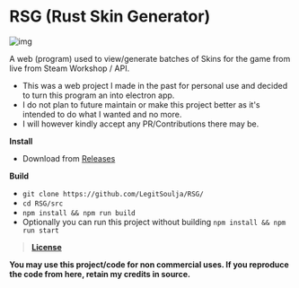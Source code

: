 # RSG (Rust Skin Generator)

![img](https://github.com/LegitSoulja/RSG/blob/main/src/assets/img/preview.png?raw=true)

A web (program) used to view/generate batches of Skins for the game from live from Steam Workshop / API.
 
- This was a web project I made in the past for personal use and decided to turn this program an into electron app.
- I do not plan to future maintain or make this project better as it's intended to do what I wanted and no more.
- I will however kindly accept any PR/Contributions there may be.

**Install**
- Download from [Releases](https://github.com/LegitSoulja/RSG/releases)

**Build**
- `git clone https://github.com/LegitSoulja/RSG/`
- `cd RSG/src`
- `npm install && npm run build`
- Optionally you can run this project without building `npm install && npm run start`

> [**License**](https://github.com/LegitSoulja/RSG/blob/main/LICENSE)

**You may use this project/code for non commercial uses. If you reproduce the code from here, retain my credits in source.**
